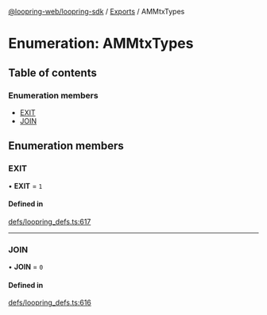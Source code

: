 [@loopring-web/loopring-sdk](../README.md) / [Exports](../modules.md) / AMMtxTypes

# Enumeration: AMMtxTypes

## Table of contents

### Enumeration members

- [EXIT](AMMtxTypes.md#exit)
- [JOIN](AMMtxTypes.md#join)

## Enumeration members

### EXIT

• **EXIT** = `1`

#### Defined in

[defs/loopring_defs.ts:617](https://github.com/Loopring/loopring_sdk/blob/81e0b16/src/defs/loopring_defs.ts#L617)

___

### JOIN

• **JOIN** = `0`

#### Defined in

[defs/loopring_defs.ts:616](https://github.com/Loopring/loopring_sdk/blob/81e0b16/src/defs/loopring_defs.ts#L616)
